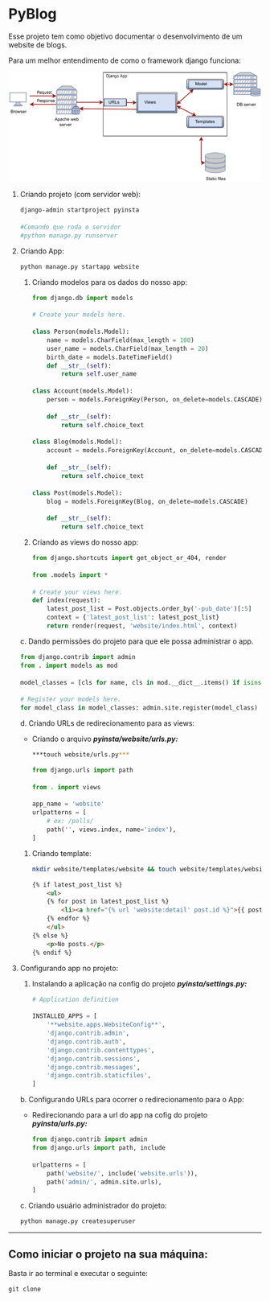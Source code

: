 # PyBlog

Esse projeto tem como objetivo documentar o desenvolvimento de um website de blogs.

Para um melhor entendimento de como o framework django funciona:

![Untitled](README/Untitled.png)

1. Criando projeto (com servidor web):
    
    ```bash
    django-admin startproject pyinsta
    
    #Comando que roda o servidor
    #python manage.py runserver
    ```
    
2. Criando App:
    
    ```bash
    python manage.py startapp website
    ```
    
    1. Criando modelos para os dados do nosso app:
        
        ```python
        from django.db import models
        
        # Create your models here.
        
        class Person(models.Model):
        	name = models.CharField(max_length = 100)
        	user_name = models.CharField(max_length = 20)
        	birth_date = models.DateTimeField()
        	def __str__(self):
        		return self.user_name
        
        class Account(models.Model):
        	person = models.ForeignKey(Person, on_delete=models.CASCADE)
        
        	def __str__(self):
        		return self.choice_text
        
        class Blog(models.Model):
        	account = models.ForeignKey(Account, on_delete=models.CASCADE)
        
        	def __str__(self):
        		return self.choice_text
        
        class Post(models.Model):
        	blog = models.ForeignKey(Blog, on_delete=models.CASCADE)
        	
        	def __str__(self):
        		return self.choice_text
        ```
        
    2. Criando as views do nosso app:
        
        ```python
        from django.shortcuts import get_object_or_404, render
        
        from .models import *
        
        # Create your views here.
        def index(request):
            latest_post_list = Post.objects.order_by('-pub_date')[:5]
            context = {'latest_post_list': latest_post_list}
            return render(request, 'website/index.html', context)
        ```
        
    
    c. Dando permissões do projeto para que ele possa administrar o app.
    
    ```python
    from django.contrib import admin
    from . import models as mod
    
    model_classes = [cls for name, cls in mod.__dict__.items() if isinstance(cls, type)]
    
    # Register your models here.
    for model_class in model_classes: admin.site.register(model_class)
    ```
    
    d. Criando URLs de redirecionamento para as views:
    
    - Criando o arquivo ***pyinsta/website/urls.py:***
        
        ```bash
        ***touch website/urls.py***
        ```
        
        ```python
        from django.urls import path
        
        from . import views
        
        app_name = 'website'
        urlpatterns = [
            # ex: /polls/
            path('', views.index, name='index'),
        ]
        ```
        
    1. Criando template:
        
        ```bash
        mkdir website/templates/website && touch website/templates/website/index.html
        ```
        
        ```html
        {% if latest_post_list %}
            <ul>
            {% for post in latest_post_list %}
                <li><a href="{% url 'website:detail' post.id %}">{{ post.question_text }}</a></li>
            {% endfor %}
            </ul>
        {% else %}
            <p>No posts.</p>
        {% endif %}
        ```
        
3. Configurando app no projeto:
    1. Instalando a aplicação na config do projeto ***pyinsta/settings.py:***
        
        ```python
        # Application definition
        
        INSTALLED_APPS = [
            '**website.apps.WebsiteConfig**',
            'django.contrib.admin',
            'django.contrib.auth',
            'django.contrib.contenttypes',
            'django.contrib.sessions',
            'django.contrib.messages',
            'django.contrib.staticfiles',
        ]
        ```
        
    
    b. Configurando URLs para ocorrer o redirecionamento para o App:
    
    - Redirecionando para a url do app na cofig do projeto ***pyinsta/urls.py:***
        
        ```python
        from django.contrib import admin
        from django.urls import path, include
        
        urlpatterns = [
            path('website/', include('website.urls')),
            path('admin/', admin.site.urls),
        ]
        ```
        
    
    c. Criando usuário administrador do projeto:
    
    ```python
    python manage.py createsuperuser
    ```
    

---

## Como iniciar o projeto na sua máquina:

Basta ir ao terminal e executar o seguinte:

```python
git clone 
```
